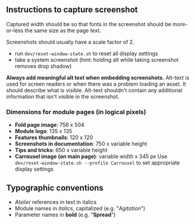 ## Instructions to capture screenshot

Captured width should be so that fonts in the screenshot should be more-or-less the same size as the
page text.

Screenshots should usually have a scale factor of 2.

- run `dev/reset-window-state.sh` to reset all display settings
- take a system screenshot (hint: holding alt while taking screenshot removes drop shadow)

**Always add meaningful alt text when embedding screenshots.** Alt-text is used for screen
readers or when there was a problem loading an asset. It should describe what is visible.
Alt-text shouldn't contain any additional information that isn't visible in the screenshot.

### Dimensions for module pages (in logical pixels)

- **Fold page image**: 756 x 504
- **Module logo**: 135 x 135
- **Features thumbnails**: 120 x 120
- **Screenshots in documentation**: 750 x variable height
- **Tips and tricks**: 650 x variable height
- **Carrousel image (on main page)**: variable width x 345 px
  Use `dev/reset-window-state.sh --profile Carrousel` to set appropriate display settings

## Typographic conventions

- _Atelier_ references in text in italics
- Module names in _italics_, capitalized (e.g. "_Agitation_")
- Parameter names in **bold** (e.g. "**Spread**")

